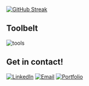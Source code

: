 [![GitHub Streak](https://streak-stats.demolab.com?user=ZacRayTho&theme=transparent&hide_border=true)](https://git.io/streak-stats)

## Toolbelt

![tools](https://skillicons.dev/icons?i=git,github,vscode,html,css,bootstrap,tailwind,js,react,nextjs,py,postgres,django)

## Get in contact!

[![LinkedIn](https://img.shields.io/badge/LInkedIn-Zachary-blue?style=for-the-badge&logo=linkedin)](https://linkedin.com/in/zacraytho)
[![Email](https://img.shields.io/badge/Email-zacraytho@gmail.com-success?style=for-the-badge&logo=Minutemailer)](mailto:zacraytho@gmail.com)
[![Portfolio](https://img.shields.io/badge/Portfolio-Zachary-red?style=for-the-badge)](https://zac-ray-tho-github-io.vercel.app/)
<!--
**ZacRayTho/ZacRayTho** is a ✨ _special_ ✨ repository because its `README.md` (this file) appears on your GitHub profile.

Here are some ideas to get you started:

- 🔭 I’m currently working on ...
- 🌱 I’m currently learning ...
- 👯 I’m looking to collaborate on ...
- 🤔 I’m looking for help with ...
- 💬 Ask me about ...
- 📫 How to reach me: ...
- 😄 Pronouns: ...
- ⚡ Fun fact: ...
-->
